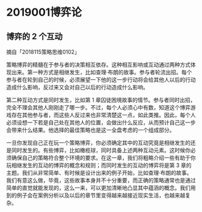 # 2019001博弈论



## 博弈的 2 个互动
摘自「2018115策略思维0102」


策略博弈的精髓在于参与者的决策相互依存。这种相互影响或互动通过两种方式体现出来。第一种方式是相继发生，比如查理·布朗的故事。参与者轮流出招。每个参与者在轮到自己的时候，必须展望一下他的这一步行动将会给其他人以后的行动造成什么影响，反过来又会对自己以后的行动造成什么影响。

第二种互动方式是同时发生，比如第 1 章囚徒困境故事的情节。参与者同时出招，完全不理会其他人刚刚走了哪一步。不过，每个人必须心中有数，知道这个博弈游戏存在其他参与者，而这些人反过来也非常清楚这一点，如此类推。因此，每个人必须设想一下若是自己处在其他人的位置，会做出什么反应，从而预计自己这一步会带来什么结果。他选择的最佳策略也是这一全盘考虑的一个组成部分。

一旦你发现自己正在玩一个策略博弈，你必须确定其中的互动究竟是相继发生的还是同时发生的。有些博弈，比如橄榄球，同时具备上述两种互动元素。这时候你必须确保自己的策略符合整个环境的要求。在这一章，我们将粗略介绍一些有助于你玩相继发生的互动的博弈的概念和规则；而同时发生的互动的博弈将是第 3 章的主题。我们从非常简单、有时候是设计出来的例子开始，比如查理·布朗的故事。我们有意这么做，毕竟，这些故事本身并不十分重要，而正确的策略通常也是通过简单的直觉就能发现的，这么一来，可以更加清晰地凸显其中蕴涵的概念。我们用到的例子会在案例分析以及以后的章节里变得越来越接近现实生活，也越来越复杂。